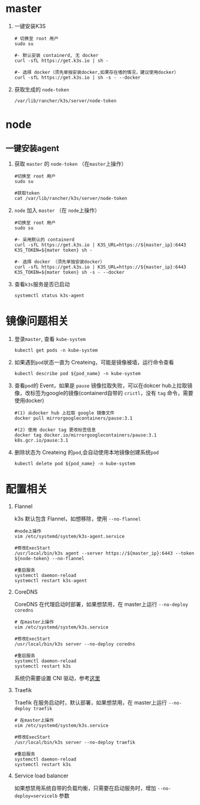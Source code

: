 # master

1. 一键安装K3S

    ```
    # 切换至 root 用户
    sudo su

    #- 默认安装 containerd, 无 docker
    curl -sfL https://get.k3s.io | sh -

    #- 选择 docker（须先单独安装docker,如果存在墙的情况，建议使用docker）
    curl -sfL https://get.k3s.io | sh -s - --docker
    ```

2. 获取生成的 `node-token`

    ```
    /var/lib/rancher/k3s/server/node-token
    ```


# node

## 一键安装agent

1. 获取 `master` 的 `node-token` （在`master`上操作）

    ```
    #切换至 root 用户
    sudo su 

    #获取token
    cat /var/lib/rancher/k3s/server/node-token
    ```

2.  `node` 加入 `master` （在 `node`上操作）

    ```
    #切换至 root 用户
    sudo su

    #- 采用默认的 containerd
    curl -sfL https://get.k3s.io | K3S_URL=https://${master_ip}:6443 K3S_TOKEN=${mater token} sh -

    #- 选择 docker （须先单独安装docker）
    curl -sfL https://get.k3s.io | K3S_URL=https://${master_ip}:6443 K3S_TOKEN=${mater token} sh -s - --docker
    ```

3. 查看`k3s`服务是否已启动

    ```
    systemctl status k3s-agent
    ```


# 镜像问题相关

1. 登录`master`, 查看 `kube-system`
    ```
    kubectl get pods -n kube-system
    ```

2. 如果遇到`pod`状态一直为 Createing，可能是镜像被墙，运行命令查看

    ```
    kubectl describe pod ${pod_name} -n kube-system
    ```

3. 查看`pod`的 Event，如果是 `pause` 镜像拉取失败，可以在dokcer hub上拉取镜像，改标签为google的镜像(containerd自带的 `crictl`，没有 `tag` 命令，需要使用docker)

    ```
    #(1) 从docker hub 上拉取 google 镜像文件
    docker pull mirrorgooglecontainers/pause:3.1
    
    #(2) 使用 docker tag 更改标签信息 
    docker tag docker.io/mirrorgooglecontainers/pause:3.1  k8s.gcr.io/pause:3.1
    ```

4. 删除状态为 Createing 的`pod`,会自动使用本地镜像创建系统`pod`

    ```
    kubectl delete pod ${pod_name} -n kube-system
    ```

# 配置相关

1. Flannel

    k3s 默认包含 Flannel，如想移除，使用 `--no-flannel`

    ```
    #node上操作
    vim /etc/systemd/system/k3s-agent.service

    #修改ExecStart
    /usr/local/bin/k3s agent --server https://${master_ip}:6443 --token ${node-token} --no-flannel

    #重启服务
    systemctl daemon-reload
    systemctl restart k3s-agent
    ```

2. CoreDNS

    CoreDNS 在代理启动时部署，如果想禁用，在 master上运行 `--no-deploy coredns`

    ```
    # 在master上操作
    vim /etc/systemd/system/k3s.service
    
    #修改ExecStart
    /usr/local/bin/k3s server --no-deploy coredns

    #重启服务
    systemctl daemon-reload
    systemctl restart k3s
    ```

    系统仍需要设置 CNI 驱动，参考[这里](https://kubernetes.io/docs/setup/independent/create-cluster-kubeadm/#pod-network)

3. Traefik

    Traefik 在服务启动时，默认部署，如果想禁用，在 master上运行 `--no-deploy traefik`

    ```
    # 在master上操作
    vim /etc/systemd/system/k3s.service
    
    #修改ExecStart
    /usr/local/bin/k3s server --no-deploy traefik

    #重启服务
    systemctl daemon-reload
    systemctl restart k3s

    ```

4. Service load balancer

    如果想禁用系统自带的负载均衡，只需要在启动服务时，增加 `--no-deploy=servicelb` 参数

